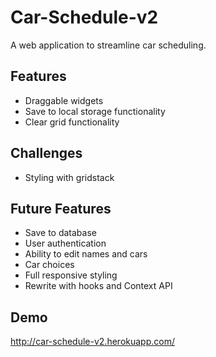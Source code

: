 # Car-Schedule-v2

A web application to streamline car scheduling. 

## Features 
- Draggable widgets
- Save to local storage functionality
- Clear grid functionality

## Challenges
- Styling with gridstack

## Future Features 
- Save to database
- User authentication
- Ability to edit names and cars
- Car choices 
- Full responsive styling
- Rewrite with hooks and Context API

## Demo
http://car-schedule-v2.herokuapp.com/